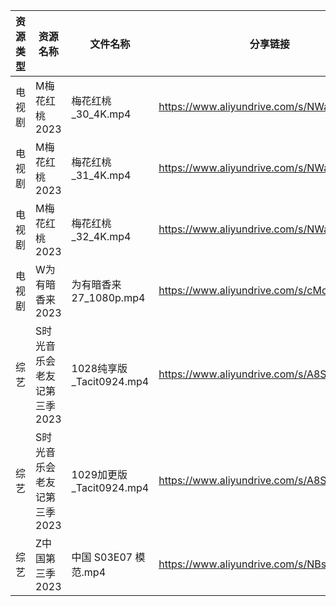 | 资源类型 | 资源名称             | 文件名称                  | 分享链接                                      | 更新时间       |
| ---- | ---------------- | --------------------- | ----------------------------------------- | ---------- |
| 电视剧  | M梅花红桃2023        | 梅花红桃_30_4K.mp4        | https://www.aliyundrive.com/s/NWaYMyQrUyF | 2023-10-30 |
| 电视剧  | M梅花红桃2023        | 梅花红桃_31_4K.mp4        | https://www.aliyundrive.com/s/NWaYMyQrUyF | 2023-10-30 |
| 电视剧  | M梅花红桃2023        | 梅花红桃_32_4K.mp4        | https://www.aliyundrive.com/s/NWaYMyQrUyF | 2023-10-30 |
| 电视剧  | W为有暗香来2023       | 为有暗香来 27_1080p.mp4    | https://www.aliyundrive.com/s/cMd3cbZGjEJ | 2023-10-30 |
| 综艺   | S时光音乐会老友记第三季2023 | 1028纯享版_Tacit0924.mp4 | https://www.aliyundrive.com/s/A8SsNUgtosB | 2023-10-30 |
| 综艺   | S时光音乐会老友记第三季2023 | 1029加更版_Tacit0924.mp4 | https://www.aliyundrive.com/s/A8SsNUgtosB | 2023-10-30 |
| 综艺   | Z中国第三季2023       | 中国 S03E07 模范.mp4      | https://www.aliyundrive.com/s/NBsrLcBRNXc | 2023-10-30 |

